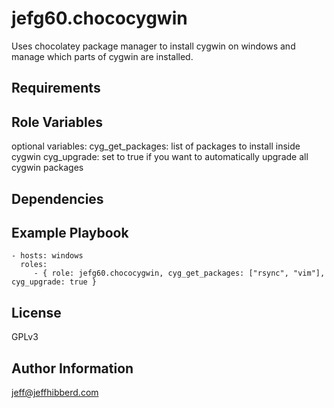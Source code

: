 jefg60.chococygwin
=========

Uses chocolatey package manager to install cygwin on windows and manage which parts of cygwin are installed.

Requirements
------------

Role Variables
--------------

optional variables:
    cyg_get_packages: list of packages to install inside cygwin
    cyg_upgrade: set to true if you want to automatically upgrade all cygwin packages

Dependencies
------------

Example Playbook
----------------

    - hosts: windows
      roles:
         - { role: jefg60.chococygwin, cyg_get_packages: ["rsync", "vim"], cyg_upgrade: true }

License
-------

GPLv3

Author Information
------------------

jeff@jeffhibberd.com
